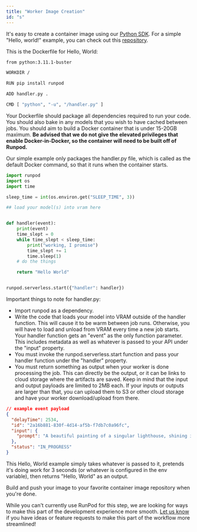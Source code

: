 ```yaml
---
title: "Worker Image Creation"
id: "s"
---
```


It's easy to create a container image using our [Python SDK](https://github.com/runpod/runpod-python). For a simple "Hello, world!" example, you can check out this [repository](https://github.com/runpod/serverless-workers/tree/main/Tutorials/helloworld).

This is the Dockerfile for Hello, World:


```bash
from python:3.11.1-buster

WORKDIR /

RUN pip install runpod

ADD handler.py .

CMD [ "python", "-u", "/handler.py" ]
```

Your Dockerfile should package all dependencies required to run your code. You should also bake in any models that you wish to have cached between jobs. You should aim to build a Docker container that is under 15-20GB maximum. **Be advised that we do not give the elevated privileges that enable Docker-in-Docker, so the container will need to be built off of Runpod.**

Our simple example only packages the handler.py file, which is called as the default Docker command, so that it runs when the container starts.

<!-- dprint-ignore-start -->
```python
import runpod
import os
import time

sleep_time = int(os.environ.get("SLEEP_TIME", 3))

## load your model(s) into vram here


def handler(event):
    print(event)
    time_slept = 0
    while time_slept < sleep_time:
        print("working, I promise")
        time_slept += 1
        time.sleep(1)
    # do the things

    return "Hello World"


runpod.serverless.start({"handler": handler})
```
<!-- dprint-ignore-end -->

Important things to note for handler.py:

- Import runpod as a dependency.
- Write the code that loads your model into VRAM outside of the handler function. This will cause it to be warm between job runs. Otherwise, you will have to load and unload from VRAM every time a new job starts.\
  Your handler function gets an "event" as the only function parameter. This includes metadata as well as whatever is passed to your API under the "input" property.
- You must invoke the runpod.serverless.start function and pass your handler function under the "handler" property.
- You must return something as output when your worker is done processing the job. This can directly be the output, or it can be links to cloud storage where the artifacts are saved. Keep in mind that the input and output payloads are limited to 2MB each. If your inputs or outputs are larger than that, you can upload them to S3 or other cloud storage and have your worker download/upload from there.

<!-- dprint-ignore-start -->
```json
// example event payload
{
  "delayTime": 2534,
  "id": "2a16b881-830f-4d14-af5b-f7db7c0a96fc",
  "input": {
    "prompt": "A beautiful painting of a singular lighthouse, shining its light across a tumultuous sea of blood by greg rutkowski and thomas kinkade, Trending on artstation."
  },
  "status": "IN_PROGRESS"
}
```
<!-- dprint-ignore-end -->

This Hello, World example simply takes whatever is passed to it, pretends it's doing work for 3 seconds (or whatever is configured in the env variable), then returns "Hello, World" as an output.

Build and push your image to your favorite container image repository when you're done.

While you can't currently use RunPod for this step, we are looking for ways to make this part of the development experience more smooth. [Let us know](https://www.runpod.io/contact) if you have ideas or feature requests to make this part of the workflow more streamlined!
